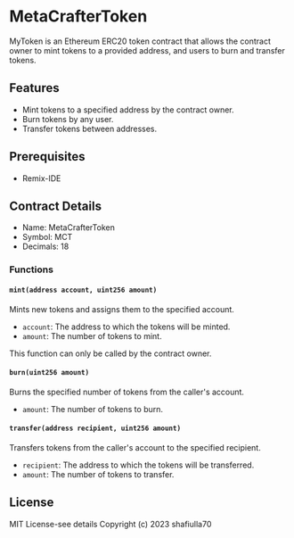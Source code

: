 # MetaCrafterToken

MyToken is an Ethereum ERC20 token contract that allows the contract owner to mint tokens to a provided address, and users to burn and transfer tokens.

## Features

- Mint tokens to a specified address by the contract owner.
- Burn tokens by any user.
- Transfer tokens between addresses.

## Prerequisites

- Remix-IDE

## Contract Details

- Name: MetaCrafterToken
- Symbol: MCT
- Decimals: 18

### Functions

#### `mint(address account, uint256 amount)`

Mints new tokens and assigns them to the specified account.

- `account`: The address to which the tokens will be minted.
- `amount`: The number of tokens to mint.

This function can only be called by the contract owner.

#### `burn(uint256 amount)`

Burns the specified number of tokens from the caller's account.

- `amount`: The number of tokens to burn.

#### `transfer(address recipient, uint256 amount)`

Transfers tokens from the caller's account to the specified recipient.

- `recipient`: The address to which the tokens will be transferred.
- `amount`: The number of tokens to transfer.

## License

MIT License-see details
Copyright (c) 2023 shafiulla70
